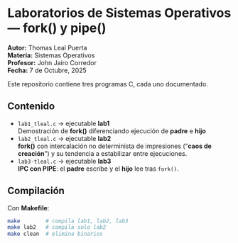 # Laboratorios de Sistemas Operativos — fork() y pipe()

**Autor:** Thomas Leal Puerta  
**Materia:** Sistemas Operativos  
**Profesor:** John Jairo Corredor  
**Fecha:** 7 de Octubre, 2025

Este repositorio contiene tres programas C, cada uno documentado.

## Contenido

- `lab1_tleal.c` → ejecutable **lab1**  
  Demostración de **fork()** diferenciando ejecución de **padre** e **hijo**
- `lab2_tleal.c` → ejecutable **lab2**  
  **fork()** con intercalación no determinista de impresiones (“**caos de creación**”) y su tendencia a estabilizar entre ejecuciones. 
- `lab3-tleal.c` → ejecutable **lab3**  
  **IPC con PIPE**: el **padre** escribe y el **hijo** lee tras `fork()`.

## Compilación

Con **Makefile**:

```bash
make        # compila lab1, lab2, lab3
make lab2   # compila solo lab2
make clean  # elimina binarios
